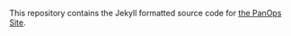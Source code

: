 This repository contains the Jekyll formatted source code for [the PanOps Site](http://www.panops.org/).
